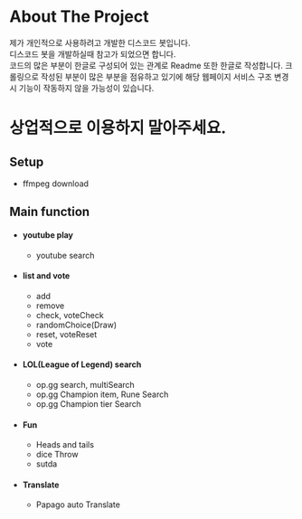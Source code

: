 # About The Project
제가 개인적으로 사용하려고 개발한 디스코드 봇입니다.  
디스코드 봇을 개발하실때 참고가 되었으면 합니다.  
코드의 많은 부분이 한글로 구성되어 있는 관계로 Readme 또한 한글로 작성합니다.
크롤링으로 작성된 부분이 많은 부분을 점유하고 있기에 해당 웹페이지 서비스 구조 변경시 기능이 작동하지 않을 가능성이 있습니다.
# 상업적으로 이용하지 말아주세요.
## Setup
- ffmpeg download
## Main function
- #### youtube play
  - youtube search
- #### list and vote
  - add
  - remove
  - check, voteCheck
  - randomChoice(Draw)
  - reset, voteReset
  - vote
- #### LOL(League of Legend) search
  - op.gg search, multiSearch
  - op.gg Champion item, Rune Search
  - op.gg Champion tier Search
- #### Fun
  - Heads and tails
  - dice Throw
  - sutda
- #### Translate
  - Papago auto Translate
